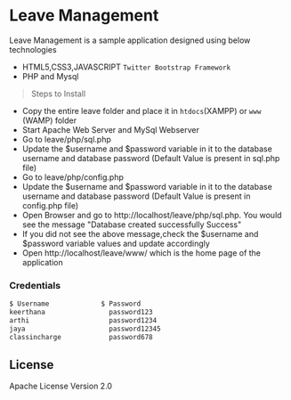 # Leave Management
Leave Management is a sample application designed using below technologies
  - HTML5,CSS3,JAVASCRIPT  `Twitter Bootstrap Framework`
  - PHP and Mysql
 
> Steps to Install

* Copy the entire leave folder and place it in `htdocs`(XAMPP) or `www` (WAMP) folder
* Start Apache Web Server and MySql Webserver 
* Go to leave/php/sql.php
* Update the $username and $password variable in it to the database username and database password (Default Value is present in sql.php file)
* Go to leave/php/config.php
* Update the $username and $password variable in it to the database username and database password (Default Value is present in config.php file)
* Open Browser and go to http://localhost/leave/php/sql.php. You would see the message "Database created successfully Success"
* If you did not see the above message,check the $username and $password variable values and update accordingly
* Open http://localhost/leave/www/ which is the home page of the application

### Credentials
```sh
$ Username             $ Password
keerthana                password123
arthi                    password1234
jaya                     password12345
classincharge            password678
```
License
----

Apache License Version 2.0